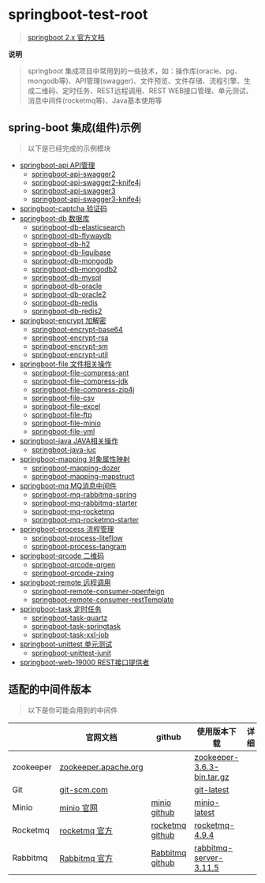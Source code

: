 # springboot-test-root

> [springboot 2.x 官方文档](https://spring.io/projects/spring-boot)

**说明**
> springboot 集成项目中常用到的一些技术，如：操作库(oracle、pg、mongodb等)、API管理(swagger)、文件预览、文件存储、流程引擎、生成二维码、定时任务、REST远程调用、REST WEB接口管理、单元测试、消息中间件(rocketmq等)、Java基本使用等

## spring-boot 集成(组件)示例

> 以下是已经完成的示例模块

- [springboot-api API管理](./springboot-api)
    - [springboot-api-swagger2](./springboot-api/springboot-api-swagger2)
    - [springboot-api-swagger2-knife4j](./springboot-api/springboot-api-swagger2-knife4j)
    - [springboot-api-swagger3](./springboot-api/springboot-api-swagger3)
    - [springboot-api-swagger3-knife4j](./springboot-api/springboot-api-swagger3-knife4j)
- [springboot-captcha 验证码](./springboot-captcha)
- [springboot-db 数据库](./springboot-db)
    - [springboot-db-elasticsearch](./springboot-db/springboot-db-elasticsearch)
    - [springboot-db-flywaydb](./springboot-db/springboot-db-flywaydb)
    - [springboot-db-h2](./springboot-db/springboot-db-h2)
    - [springboot-db-liquibase](./springboot-db/springboot-db-liquibase)
    - [springboot-db-mongodb](./springboot-db/springboot-db-mongodb)
    - [springboot-db-mongodb2](./springboot-db/springboot-db-mongodb2)
    - [springboot-db-mysql](./springboot-db/springboot-db-mysql)
    - [springboot-db-oracle](./springboot-db/springboot-db-oracle)
    - [springboot-db-oracle2](./springboot-db/springboot-db-oracle2)
    - [springboot-db-redis](./springboot-db/springboot-db-redis)
    - [springboot-db-redis2](./springboot-db/springboot-db-redis2)
- [springboot-encrypt 加解密](./springboot-encrypt)
    - [springboot-encrypt-base64](./springboot-encrypt/springboot-encrypt-base64)
    - [springboot-encrypt-rsa](./springboot-encrypt/springboot-encrypt-rsa)
    - [springboot-encrypt-sm](./springboot-encrypt/springboot-encrypt-sm)
    - [springboot-encrypt-util](./springboot-encrypt/springboot-encrypt-util)
- [springboot-file 文件相关操作](./springboot-file)
    - [springboot-file-compress-ant](./springboot-file/springboot-file-compress-ant)
    - [springboot-file-compress-jdk](./springboot-file/springboot-file-compress-jdk)
    - [springboot-file-compress-zip4j](./springboot-file/springboot-file-compress-zip4j)
    - [springboot-file-csv](./springboot-file/springboot-file-csv)
    - [springboot-file-excel](./springboot-file/springboot-file-excel)
    - [springboot-file-ftp](./springboot-file/springboot-file-ftp)
    - [springboot-file-minio](./springboot-file/springboot-file-minio)
    - [springboot-file-yml](./springboot-file/springboot-file-yml)
- [springboot-java JAVA相关操作](./springboot-java)
    - [springboot-java-juc](./springboot-java/springboot-java-juc)
- [springboot-mapping 对象属性映射](./springboot-mapping)
    - [springboot-mapping-dozer](./springboot-mapping/springboot-mapping-dozer)
    - [springboot-mapping-mapstruct](./springboot-mapping/springboot-mapping-mapstruct)
- [springboot-mq MQ消息中间件](./springboot-mq)
    - [springboot-mq-rabbitmq-spring](./springboot-mq/springboot-mq-rabbitmq-spring)
    - [springboot-mq-rabbitmq-starter](./springboot-mq/springboot-mq-rabbitmq-starter)
    - [springboot-mq-rocketmq](./springboot-mq/springboot-mq-rocketmq)
    - [springboot-mq-rocketmq-starter](./springboot-mq/springboot-mq-rocketmq-starter)
- [springboot-process 流程管理](./springboot-process)
    - [springboot-process-liteflow](./springboot-process/springboot-process-liteflow)
    - [springboot-process-tangram](./springboot-process/springboot-process-tangram)
- [springboot-qrcode 二维码](./springboot-qrcode)
    - [springboot-qrcode-qrgen](./springboot-qrcode/springboot-qrcode-qrgen)
    - [springboot-qrcode-zxing](./springboot-qrcode/springboot-qrcode-zxing)
- [springboot-remote 远程调用](./springboot-remote)
    - [springboot-remote-consumer-openfeign](./springboot-remote/springboot-remote-consumer-openfeign)
    - [springboot-remote-consumer-restTemplate](./springboot-remote/springboot-remote-consumer-restTemplate)
- [springboot-task 定时任务](./springboot-task)
    - [springboot-task-quartz](./springboot-task/springboot-task-quartz)
    - [springboot-task-springtask](./springboot-task/springboot-task-springtask)
    - [springboot-task-xxl-job](./springboot-task/springboot-task-xxl-job)
- [springboot-unittest 单元测试](./springboot-unittest)
    - [springboot-unittest-junit](./springboot-unittest/springboot-unittest-junit)
- [springboot-web-19000 REST接口提供者](./springboot-web-19000)




## 适配的中间件版本

> 以下是你可能会用到的中间件

|                    | 官网文档 | github  | 使用版本下载  | 详细  |  推荐  |
| ----------------- | ---------- | ---------- | ---------- | ---------- | ---------- | 
| zookeeper        | [zookeeper.apache.org](http://zookeeper.apache.org/releases.html)    |  | [zookeeper-3.6.3-bin.tar.gz](https://www.apache.org/dyn/closer.lua/zookeeper/zookeeper-3.6.3/apache-zookeeper-3.6.3-bin.tar.gz)  |   |  |
| Git              | [git-scm.com](https://git-scm.com/)       |           | [git-latest](https://git-scm.com/downloads)  |   |  |
| Minio            | [minio 官网](https://min.io/)       | [minio github](https://github.com/minio/minio)        | [minio-latest](https://min.io/docs/minio/windows/index.html)  |   |  |
| Rocketmq         | [rocketmq 官方](https://rocketmq.apache.org/zh/)       | [rocketmq github](https://github.com/apache/rocketmq)        | [rocketmq-4.9.4](https://github.com/apache/rocketmq/releases/tag/rocketmq-all-4.9.4)  |   |  |
| Rabbitmq         | [Rabbitmq 官方](https://www.rabbitmq.com/)       | [Rabbitmq github](https://github.com/rabbitmq)        | [rabbitmq-server-3.11.5](https://github.com/rabbitmq/rabbitmq-server/releases/tag/v3.11.5)  |   |  |

